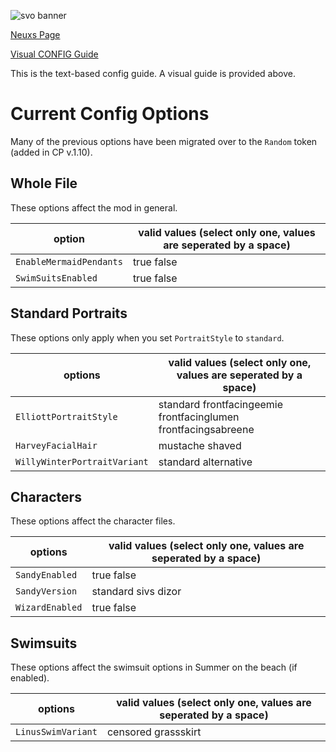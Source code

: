 ![svo banner](https://i.imgur.com/SrwU0rw.png)

[Neuxs Page](https://www.nexusmods.com/stardewvalley/mods/2449/)

[Visual CONFIG Guide](https://github.com/paradigmnomad/SVO/wiki)

This is the text-based config guide. A visual guide is provided above.

# Current Config Options

Many of the previous options have been migrated over to the `Random` token (added in CP v.1.10).

## Whole File
These options affect the mod in general.

option                         | valid values (select only one, values are seperated by a space)
----------------------------   | ------- 
`EnableMermaidPendants`        | true false
`SwimSuitsEnabled`             | true false

## Standard Portraits
These options only apply when you set `PortraitStyle` to `standard`.

options                        | valid values (select only one, values are seperated by a space)
----------------------------   | ------- 
`ElliottPortraitStyle`         | standard frontfacingeemie frontfacinglumen frontfacingsabreene
`HarveyFacialHair`             | mustache shaved
`WillyWinterPortraitVariant`   | standard alternative

## Characters
These options affect the character files.

options                        | valid values (select only one, values are seperated by a space)
----------------------------   | ------- 
`SandyEnabled`                 | true false
`SandyVersion`                 | standard sivs dizor
`WizardEnabled`                | true false


## Swimsuits
These options affect the swimsuit options in Summer on the beach (if enabled).

options                        | valid values (select only one, values are seperated by a space)
----------------------------   | ------- 
`LinusSwimVariant`             | censored grassskirt

